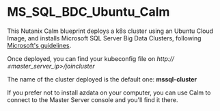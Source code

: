 # MS_SQL_BDC_Ubuntu_Calm

This Nutanix Calm blueprint deploys a k8s cluster using an Ubuntu Cloud Image, and installs Microsoft SQL Server Big Data Clusters, following [Microsoft's guidelines](https://github.com/microsoft/sql-server-samples/tree/master/samples/features/sql-big-data-cluster/deployment/kubeadm/ubuntu).

Once deployed, you can find your kubeconfig file on *http://≤master_server_ip>/joincluster*

The name of the cluster deployed is the default one: **mssql-cluster**

If you prefer not to install azdata on your computer, you can use Calm to connect to the Master Server console and you'll find it there.
